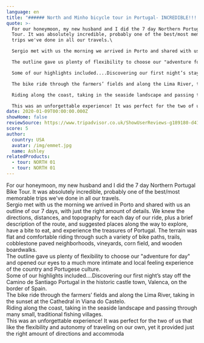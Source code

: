 ```yaml
---
language: en
title: "###### North and Minho bicycle tour in Portugal- INCREDIBLE!!!!!"
quote: >-
  For our honeymoon, my new husband and I did the 7 day Northern Portugal Bike
  Tour. It was absolutely incredible, probably one of the best/most memorable
  trips we've done in all our travels.\

  Sergio met with us the morning we arrived in Porto and shared with us an outline of our 7 days, with just the right amount of details. We knew the directions, distances, and topography for each day of our ride, plus a brief description of the route, and suggested places along the way to explore, have a bite to eat, and experience the treasures of Portugal. The terrain was flat and comfortable riding through such a variety of bike paths, trails, cobblestone paved neighborhoods, vineyards, corn field, and wooden boardwalks.\

  The outline gave us plenty of flexibility to choose our "adventure for day" and opened our eyes to a much more intimate and local feeling experience of the country and Portugese culture.\

  Some of our highlights included....Discovering our first night’s stay off the Camino de Santiago Portugal in the historic castle town, Valenca, on the border of Spain.\

  The bike ride through the farmers’ fields and along the Lima River, taking in the sunset at the Cathedral in Viana do Castelo.\

  Riding along the coast, taking in the seaside landscape and passing through many small, traditional fishing villages.\

  This was an unforgettable experience! It was perfect for the two of us that like the flexibility and autonomy of traveling on our own, yet it provided just the right amount of directions and accommoda
date: 2020-01-09T00:00:00.000Z
showHome: false
reviewSource: https://www.tripadvisor.co.uk/ShowUserReviews-g189180-d4105907-r738055204-Top_Bike_tours_Portugal-Porto_Porto_District_Northern_Portugal.html
score: 5
author:
  country: USA
  avatar: /img/emmet.jpg
  name: Ashley
relatedProducts:
  - tour: NORTH 01
  - tour: NORTH 01
---
```

For our honeymoon, my new husband and I did the 7 day Northern Portugal Bike Tour. It was absolutely incredible, probably one of the best/most memorable trips we've done in all our travels.\
Sergio met with us the morning we arrived in Porto and shared with us an outline of our 7 days, with just the right amount of details. We knew the directions, distances, and topography for each day of our ride, plus a brief description of the route, and suggested places along the way to explore, have a bite to eat, and experience the treasures of Portugal. The terrain was flat and comfortable riding through such a variety of bike paths, trails, cobblestone paved neighborhoods, vineyards, corn field, and wooden boardwalks.\
The outline gave us plenty of flexibility to choose our "adventure for day" and opened our eyes to a much more intimate and local feeling experience of the country and Portugese culture.\
Some of our highlights included....Discovering our first night’s stay off the Camino de Santiago Portugal in the historic castle town, Valenca, on the border of Spain.\
The bike ride through the farmers’ fields and along the Lima River, taking in the sunset at the Cathedral in Viana do Castelo.\
Riding along the coast, taking in the seaside landscape and passing through many small, traditional fishing villages.\
This was an unforgettable experience! It was perfect for the two of us that like the flexibility and autonomy of traveling on our own, yet it provided just the right amount of directions and accommoda